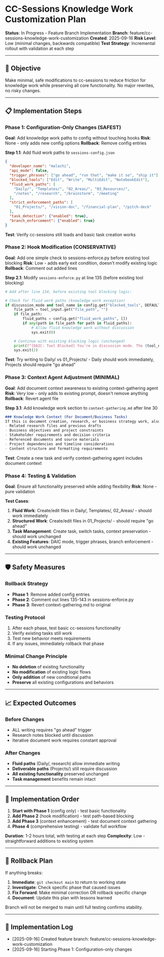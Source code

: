 # CC-Sessions Knowledge Work Customization Plan

**Status**: In Progress - Feature Branch Implementation
**Branch**: feature/cc-sessions-knowledge-work-customization
**Created**: 2025-09-16
**Risk Level**: Low (minimal changes, backwards compatible)
**Test Strategy**: Incremental rollout with validation at each step

---

## 🎯 **Objective**
Make minimal, safe modifications to cc-sessions to reduce friction for knowledge work while preserving all core functionality. No major rewrites, no risky changes.

---

## 📋 **Implementation Steps**

### Phase 1: Configuration-Only Changes (SAFEST)
**Goal**: Add knowledge work paths to config without touching hooks
**Risk**: None - only adds new config options
**Rollback**: Remove config entries

**Step 1.1**: Add fluid work paths to `sessions-config.json`
```json
{
  "developer_name": "malachi",
  "api_mode": false,
  "trigger_phrases": ["go ahead", "run that", "make it so", "ship it"],
  "blocked_tools": ["Edit", "Write", "MultiEdit", "NotebookEdit"],
  "fluid_work_paths": [
    "Daily/", "Templates/", "02_Areas/", "03_Resources/",
    "/notes", "/research", "/brainstorm", "/meeting"
  ],
  "strict_enforcement_paths": [
    "01_Projects/", "/vision-doc", "/financial-plan", "/pitch-deck"
  ],
  "task_detection": {"enabled": true},
  "branch_enforcement": {"enabled": true}
}
```
**Test**: Verify cc-sessions still loads and basic task creation works

### Phase 2: Hook Modification (CONSERVATIVE)
**Goal**: Add one simple check to sessions-enforce.py before existing tool blocking
**Risk**: Low - adds early exit condition, doesn't modify existing logic
**Rollback**: Comment out added lines

**Step 2.1**: Modify `sessions-enforce.py` at line 135 (before existing tool blocking)
```python
# Add after line 134, before existing tool blocking logic:

# Check for fluid work paths (knowledge work exception)
if discussion_mode and tool_name in config.get("blocked_tools", DEFAULT_CONFIG["blocked_tools"]):
    file_path = tool_input.get("file_path", "")
    if file_path:
        fluid_paths = config.get("fluid_work_paths", [])
        if any(path in file_path for path in fluid_paths):
            # Allow fluid knowledge work without discussion
            sys.exit(0)

    # Continue with existing blocking logic (unchanged)
    print(f"[DAIC: Tool Blocked] You're in discussion mode. The {tool_name} tool is not allowed. You need to seek alignment first.", file=sys.stderr)
    sys.exit(2)
```
**Test**: Try writing to Daily/ vs 01_Projects/ - Daily should work immediately, Projects should require "go ahead"

### Phase 3: Context Agent Adjustment (MINIMAL)
**Goal**: Add document context awareness to existing context-gathering agent
**Risk**: Very low - only adds to existing prompt, doesn't remove anything
**Rollback**: Revert agent file

**Step 3.1**: Add knowledge work section to `context-gathering.md` after line 30
```markdown
### Knowledge Work Context (For Document/Business Tasks)
If this is document creation, research, or business strategy work, also gather:
- Related research files and previous drafts
- Business objectives and project constraints
- Stakeholder requirements and decision criteria
- Referenced documents and source materials
- Project dependencies and timeline considerations
- Content structure and formatting requirements
```
**Test**: Create a new task and verify context-gathering agent includes document context

### Phase 4: Testing & Validation
**Goal**: Ensure all functionality preserved while adding flexibility
**Risk**: None - pure validation

**Test Cases**:
1. **Fluid Work**: Create/edit files in Daily/, Templates/, 02_Areas/ - should work immediately
2. **Structured Work**: Create/edit files in 01_Projects/ - should require "go ahead"
3. **Task Management**: Create task, switch tasks, context preservation - should work unchanged
4. **Existing Features**: DAIC mode, trigger phrases, branch enforcement - should work unchanged

---

## 🛡️ **Safety Measures**

### Rollback Strategy
- **Phase 1**: Remove added config entries
- **Phase 2**: Comment out lines 135-143 in sessions-enforce.py
- **Phase 3**: Revert context-gathering.md to original

### Testing Protocol
1. After each phase, test basic cc-sessions functionality
2. Verify existing tasks still work
3. Test new behavior meets requirements
4. If any issues, immediately rollback that phase

### Minimal Change Principle
- **No deletion** of existing functionality
- **No modification** of existing logic flows
- **Only addition** of new conditional paths
- **Preserve** all existing configurations and behaviors

---

## 📈 **Expected Outcomes**

### Before Changes
- ALL writing requires "go ahead" trigger
- Research notes blocked until discussion
- Iterative document work requires constant approval

### After Changes
- **Fluid paths** (Daily/, research) allow immediate writing
- **Deliverable paths** (Projects/) still require discussion
- **All existing functionality** preserved unchanged
- **Task management** benefits remain intact

---

## 🔧 **Implementation Order**

1. **Start with Phase 1** (config only) - test basic functionality
2. **Add Phase 2** (hook modification) - test path-based blocking
3. **Add Phase 3** (context enhancement) - test document context gathering
4. **Phase 4** (comprehensive testing) - validate full workflow

**Duration**: 1-2 hours total, with testing at each step
**Complexity**: Low - straightforward additions to existing system

---

## 🚨 **Rollback Plan**

If anything breaks:
1. **Immediate**: `git checkout main` to return to working state
2. **Investigate**: Check specific phase that caused issues
3. **Fix Forward**: Make minimal correction OR rollback specific change
4. **Document**: Update this plan with lessons learned

Branch will not be merged to main until full testing confirms stability.

---

## 📝 **Implementation Log**

- [2025-09-16] Created feature branch: feature/cc-sessions-knowledge-work-customization
- [2025-09-16] Starting Phase 1: Configuration-only changes